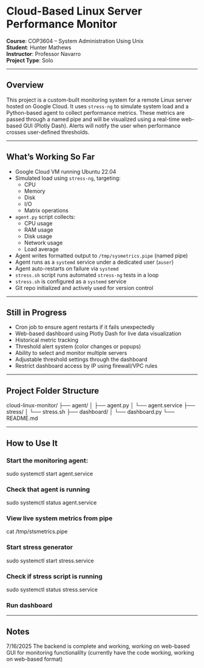 # Cloud-Based Linux Server Performance Monitor

**Course**: COP3604 – System Administration Using Unix  
**Student**: Hunter Mathews  
**Instructor**: Professor Navarro  
**Project Type**: Solo

---

## Overview

This project is a custom-built monitoring system for a remote Linux server hosted on Google Cloud. It uses `stress-ng` to simulate system load and a Python-based agent to collect performance metrics. These metrics are passed through a named pipe and will be visualized using a real-time web-based GUI (Plotly Dash). Alerts will notify the user when performance crosses user-defined thresholds.

---

## What’s Working So Far

- Google Cloud VM running Ubuntu 22.04
- Simulated load using `stress-ng`, targeting:
  - CPU
  - Memory
  - Disk
  - I/O
  - Matrix operations
- `agent.py` script collects:
  - CPU usage
  - RAM usage
  - Disk usage
  - Network usage
  - Load average
- Agent writes formatted output to `/tmp/sysmetrics.pipe` (named pipe)
- Agent runs as a `systemd` service under a dedicated user (`auser`)
- Agent auto-restarts on failure via `systemd`
- `stress.sh` script runs automated `stress-ng` tests in a loop
- `stress.sh` is configured as a `systemd` service
- Git repo initialized and actively used for version control

---

## Still in Progress

- Cron job to ensure agent restarts if it fails unexpectedly
- Web-based dashboard using Plotly Dash for live data visualization
- Historical metric tracking
- Threshold alert system (color changes or popups)
- Ability to select and monitor multiple servers
- Adjustable threshold settings through the dashboard
- Restrict dashboard access by IP using firewall/VPC rules

---

## Project Folder Structure
cloud-linux-monitor/
├── agent/
│ ├── agent.py
│ └── agent.service
├── stress/
│ └── stress.sh
├── dashboard/
│ └── dashboard.py
└── README.md

---

## How to Use It

### Start the monitoring agent:
sudo systemctl start agent.service

### Check that agent is running
sudo systemctl status agent.service

### View live system metrics from pipe
cat /tmp/stsmetrics.pipe

### Start stress generator 
sudo systemctl start stress.service

### Check if stress script is running
sudo systemctl status stress.service

### Run dashboard


---

## Notes
7/16/2025 
    The backend is complete and working, working on web-based GUI for monitoring functionalilty (currently have the code working, working on web-based format)
